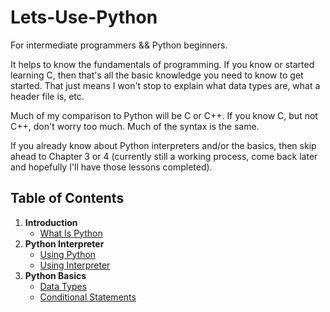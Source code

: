 # Lets-Use-Python

For intermediate programmers &amp;&amp; Python beginners.

It helps to know the fundamentals of programming. If you know or started learning C, then that's all the basic knowledge you need to know to get started. That just means I won't stop to explain what data types are, what a header file is, etc.

Much of my comparison to Python will be C or C++. If you know C, but not C++, don't worry too much. Much of the syntax is the same.

If you already know about Python interpreters and/or the basics, then skip ahead to Chapter 3 or 4 (currently still a working process, come back later and hopefully I'll have those lessons completed).

## Table of Contents

1. **Introduction**
    * [What Is Python](Introduction/What_Is_Python.md)
2. **Python Interpreter**
    * [Using Python](Python%20Interpreter/Using_Python.md)
    * [Using Interpreter](Python%20Interpreter/Using_Interpreter.md)
3. **Python Basics**
    * [Data Types](Python%20Basics/Data%20Types)
    * [Conditional Statements](Python%20Basics/Conditional%20Statements)
